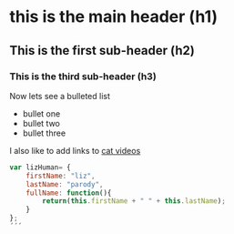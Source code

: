 # this is the main header (h1)
## This is the first sub-header (h2)
### This is the third sub-header (h3)

Now lets see a bulleted list
- bullet one
- bullet two
- bullet three

I also like to add links to [cat videos](https://www.youtube.com/watch?v=tntOCGkgt98)
```javascript
var lizHuman= {
	firstName: "liz",
	lastName: "parody",
	fullName: function(){
		return(this.firstName + " " + this.lastName);
	}
};
´´´
